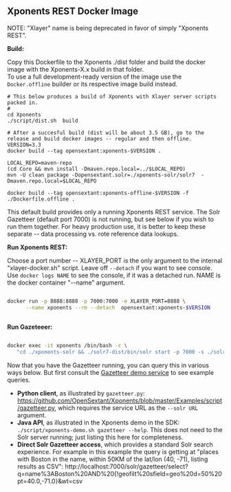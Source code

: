 Xponents REST Docker Image
-------------------
NOTE: "Xlayer" name is being deprecated in favor of simply "Xponents REST".

**Build:**

Copy this Dockerfile to the Xponents ./dist folder and build the docker image with the Xponents-X.x build in that folder.  
To use a full development-ready version of the image use the `Docker.offline` builder or its respective image build instead.


```shell script
# This below produces a build of Xponents with Xlayer server scripts packed in.
#
cd Xponents
./script/dist.sh  build

# After a succesful build (dist will be about 3.5 GB), go to the release and build docker images -- regular and then offline.
VERSION=3.3
docker build --tag opensextant:xponents-$VERSION .

LOCAL_REPO=maven-repo
(cd Core && mvn install -Dmaven.repo.local=../$LOCAL_REPO)
mvn -U clean package -Dopensextant.solr=./xponents-solr/solr7  -Dmaven.repo.local=$LOCAL_REPO

docker build --tag opensextant:xponents-offline-$VERSION -f ./Dockerfile.offline .
```

This default build provides only a running Xponents REST service.  The Solr Gazetteer (default port 7000) is not running, 
but see below if you wish to run them together.  For heavy production use, it is better to keep these separate -- 
data processing vs. rote reference data lookups.

**Run Xponents REST:**

Choose a port number -- XLAYER_PORT is the only argument to the internal "xlayer-docker.sh" script.
Leave off `--detach` if you want to see console.
Use `docker logs NAME` to see the console, if it was a detached run. NAME is the docker container "--name" argument.

```sh

docker run -p 8888:8888 -p 7000:7000 -e XLAYER_PORT=8888 \
      --name xponents --rm --detach  opensextant:xponents-$VERSION
      
```

**Run Gazeteeer:**

```sh

docker exec -it xponents /bin/bash -c \
   "cd ./xponents-solr && ./solr7-dist/bin/solr start -p 7000 -s ./solr7 -m 3g -q -force"

```

Now that you have the Gazetteer running, you can query this in various ways below.  But first consult 
the [Gazetteer demo service](https://github.com/OpenSextant/Xponents/blob/master/Examples/doc/README_gazetteer.md) to see example queries.

* **Python client**, as illustrated by `gazetteer.py`: https://github.com/OpenSextant/Xponents/blob/master/Examples/script/gazetteer.py, 
which requires the service URL as the `--solr URL` argument.
* **Java API**, as illustrated in the Xponents demo in the SDK: `./script/xponents-demo.sh gazetteer --help`. This does not need to 
the Solr server running; just listing this here for completeness.
* **Direct Solr Gazetteer access**, which provides a standard Solr search experience. For example in this example the query is getting 
at "places with Boston in the name, within 50KM of the lat/lon (40, -71), listing results as CSV":
http://localhost:7000/solr/gazetteer/select?q=name%3ABoston%20AND%20{!geofilt%20sfield=geo%20d=50%20pt=40.0,-71.0}&wt=csv



